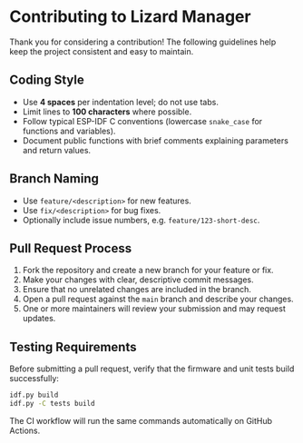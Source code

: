 # Contributing to Lizard Manager

Thank you for considering a contribution! The following guidelines help keep the
project consistent and easy to maintain.

## Coding Style

* Use **4 spaces** per indentation level; do not use tabs.
* Limit lines to **100 characters** where possible.
* Follow typical ESP-IDF C conventions (lowercase `snake_case` for functions and variables).
* Document public functions with brief comments explaining parameters and return values.
## Branch Naming

* Use `feature/<description>` for new features.
* Use `fix/<description>` for bug fixes.
* Optionally include issue numbers, e.g. `feature/123-short-desc`.


## Pull Request Process

1. Fork the repository and create a new branch for your feature or fix.
2. Make your changes with clear, descriptive commit messages.
3. Ensure that no unrelated changes are included in the branch.
4. Open a pull request against the `main` branch and describe your changes.
5. One or more maintainers will review your submission and may request updates.

## Testing Requirements

Before submitting a pull request, verify that the firmware and unit tests build
successfully:

```bash
idf.py build
idf.py -C tests build
```

The CI workflow will run the same commands automatically on GitHub Actions.
